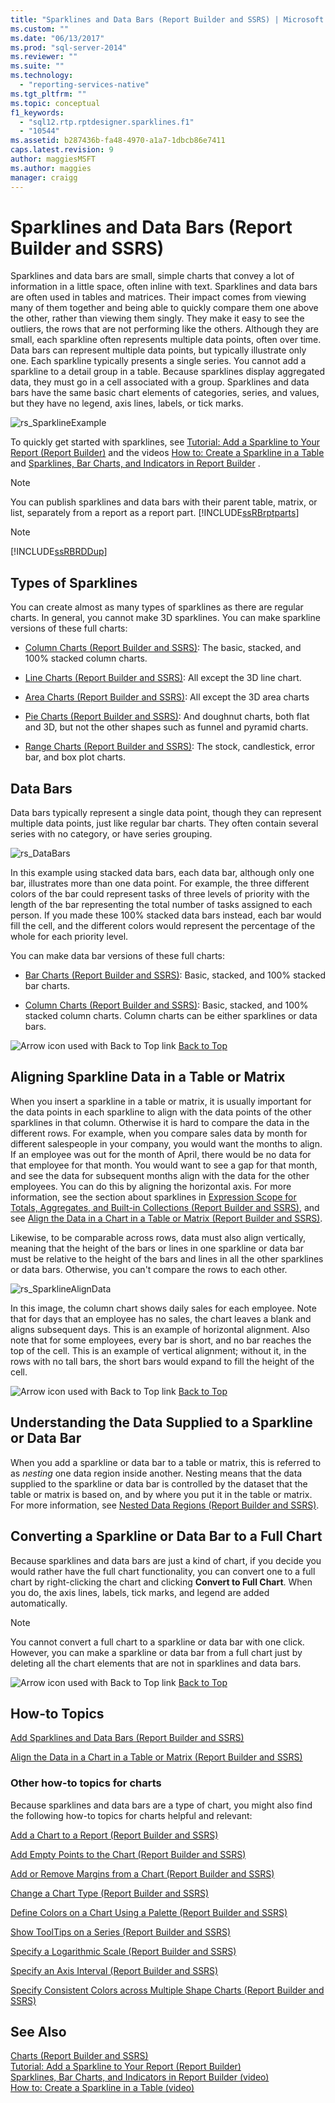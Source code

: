 ```yaml
---
title: "Sparklines and Data Bars (Report Builder and SSRS) | Microsoft Docs"
ms.custom: ""
ms.date: "06/13/2017"
ms.prod: "sql-server-2014"
ms.reviewer: ""
ms.suite: ""
ms.technology: 
  - "reporting-services-native"
ms.tgt_pltfrm: ""
ms.topic: conceptual
f1_keywords: 
  - "sql12.rtp.rptdesigner.sparklines.f1"
  - "10544"
ms.assetid: b287436b-fa48-4970-a1a7-1dbcb86e7411
caps.latest.revision: 9
author: maggiesMSFT
ms.author: maggies
manager: craigg
---
```

# Sparklines and Data Bars (Report Builder and SSRS)
  Sparklines and data bars are small, simple charts that convey a lot of information in a little space, often inline with text. Sparklines and data bars are often used in tables and matrices. Their impact comes from viewing many of them together and being able to quickly compare them one above the other, rather than viewing them singly. They make it easy to see the outliers, the rows that are not performing like the others. Although they are small, each sparkline often represents multiple data points, often over time. Data bars can represent multiple data points, but typically illustrate only one. Each sparkline typically presents a single series. You cannot add a sparkline to a detail group in a table. Because sparklines display aggregated data, they must go in a cell associated with a group. Sparklines and data bars have the same basic chart elements of categories, series, and values, but they have no legend, axis lines, labels, or tick marks.  
  
 ![rs_SparklineExample](../media/rs-sparklineexample.gif "rs_SparklineExample")  
  
 To quickly get started with sparklines, see [Tutorial: Add a Sparkline to Your Report &#40;Report Builder&#41;](../tutorial-add-a-sparkline-to-your-report-report-builder.md) and the videos [How to: Create a Sparkline in a Table](http://go.microsoft.com/fwlink/?LinkId=197092) and [Sparklines, Bar Charts, and Indicators in Report Builder](http://technet.microsoft.com/bi/video/ff877165) .  
  
> [!NOTE]  
>  You can publish sparklines and data bars with their parent table, matrix, or list, separately from a report as a report part. [!INCLUDE[ssRBrptparts](../../includes/ssrbrptparts-md.md)]  
  
> [!NOTE]  
>  [!INCLUDE[ssRBRDDup](../../includes/ssrbrddup-md.md)]  
  
##  <a name="KindsofSparklines"></a> Types of Sparklines  
 You can create almost as many types of sparklines as there are regular charts. In general, you cannot make 3D sparklines. You can make sparkline versions of these full charts:  
  
-   [Column Charts &#40;Report Builder and SSRS&#41;](charts-report-builder-and-ssrs.md): The basic, stacked, and 100% stacked column charts.  
  
-   [Line Charts &#40;Report Builder and SSRS&#41;](line-charts-report-builder-and-ssrs.md): All except the 3D line chart.  
  
-   [Area Charts &#40;Report Builder and SSRS&#41;](area-charts-report-builder-and-ssrs.md): All except the 3D area charts  
  
-   [Pie Charts &#40;Report Builder and SSRS&#41;](pie-charts-report-builder-and-ssrs.md): And doughnut charts, both flat and 3D, but not the other shapes such as funnel and pyramid charts.  
  
-   [Range Charts &#40;Report Builder and SSRS&#41;](range-charts-report-builder-and-ssrs.md): The stock, candlestick, error bar, and box plot charts.  
  
##  <a name="DataBars"></a> Data Bars  
 Data bars typically represent a single data point, though they can represent multiple data points, just like regular bar charts. They often contain several series with no category, or have series grouping.  
  
 ![rs_DataBars](../media/rs-databars.gif "rs_DataBars")  
  
 In this example using stacked data bars, each data bar, although only one bar, illustrates more than one data point. For example, the three different colors of the bar could represent tasks of three levels of priority with the length of the bar representing the total number of tasks assigned to each person. If you made these 100% stacked data bars instead, each bar would fill the cell, and the different colors would represent the percentage of the whole for each priority level.  
  
 You can make data bar versions of these full charts:  
  
-   [Bar Charts &#40;Report Builder and SSRS&#41;](bar-charts-report-builder-and-ssrs.md): Basic, stacked, and 100% stacked bar charts.  
  
-   [Column Charts &#40;Report Builder and SSRS&#41;](charts-report-builder-and-ssrs.md): Basic, stacked, and 100% stacked column charts. Column charts can be either sparklines or data bars.  
  
 ![Arrow icon used with Back to Top link](../../2014-toc/media/uparrow16x16.gif "Arrow icon used with Back to Top link") [Back to Top](#BackToTop)  
  
##  <a name="AlignDatainTableMatrix"></a> Aligning Sparkline Data in a Table or Matrix  
 When you insert a sparkline in a table or matrix, it is usually important for the data points in each sparkline to align with the data points of the other sparklines in that column. Otherwise it is hard to compare the data in the different rows. For example, when you compare sales data by month for different salespeople in your company, you would want the months to align. If an employee was out for the month of April, there would be no data for that employee for that month. You would want to see a gap for that month, and see the data for subsequent months align with the data for the other employees. You can do this by aligning the horizontal axis. For more information, see the section about sparklines in [Expression Scope for Totals, Aggregates, and Built-in Collections &#40;Report Builder and SSRS&#41;](expression-scope-for-totals-aggregates-and-built-in-collections.md), and see [Align the Data in a Chart in a Table or Matrix &#40;Report Builder and SSRS&#41;](align-the-data-in-a-chart-in-a-table-or-matrix-report-builder-and-ssrs.md).  
  
 Likewise, to be comparable across rows, data must also align vertically, meaning that the height of the bars or lines in one sparkline or data bar must be relative to the height of the bars and lines in all the other sparklines or data bars. Otherwise, you can't compare the rows to each other.  
  
 ![rs_SparklineAlignData](../media/rs-sparklinealigndata.gif "rs_SparklineAlignData")  
  
 In this image, the column chart shows daily sales for each employee. Note that for days that an employee has no sales, the chart leaves a blank and aligns subsequent days. This is an example of horizontal alignment. Also note that for some employees, every bar is short, and no bar reaches the top of the cell. This is an example of vertical alignment; without it, in the rows with no tall bars, the short bars would expand to fill the height of the cell.  
  
 ![Arrow icon used with Back to Top link](../../2014-toc/media/uparrow16x16.gif "Arrow icon used with Back to Top link") [Back to Top](#BackToTop)  
  
##  <a name="UnderstandScope"></a> Understanding the Data Supplied to a Sparkline or Data Bar  
 When you add a sparkline or data bar to a table or matrix, this is referred to as *nesting* one data region inside another. Nesting means that the data supplied to the sparkline or data bar is controlled by the dataset that the table or matrix is based on, and by where you put it in the table or matrix. For more information, see [Nested Data Regions &#40;Report Builder and SSRS&#41;](nested-data-regions-report-builder-and-ssrs.md).  
  
##  <a name="ConvertSparklinetoChart"></a> Converting a Sparkline or Data Bar to a Full Chart  
 Because sparklines and data bars are just a kind of chart, if you decide you would rather have the full chart functionality, you can convert one to a full chart by right-clicking the chart and clicking **Convert to Full Chart**. When you do, the axis lines, labels, tick marks, and legend are added automatically.  
  
> [!NOTE]  
>  You cannot convert a full chart to a sparkline or data bar with one click. However, you can make a sparkline or data bar from a full chart just by deleting all the chart elements that are not in sparklines and data bars.  
  
 ![Arrow icon used with Back to Top link](../../2014-toc/media/uparrow16x16.gif "Arrow icon used with Back to Top link") [Back to Top](#BackToTop)  
  
##  <a name="HowTo"></a> How-to Topics  
 [Add Sparklines and Data Bars &#40;Report Builder and SSRS&#41;](sparklines-and-data-bars-report-builder-and-ssrs.md)  
  
 [Align the Data in a Chart in a Table or Matrix &#40;Report Builder and SSRS&#41;](align-the-data-in-a-chart-in-a-table-or-matrix-report-builder-and-ssrs.md)  
  
### Other how-to topics for charts  
 Because sparklines and data bars are a type of chart, you might also find the following how-to topics for charts helpful and relevant:  
  
 [Add a Chart to a Report &#40;Report Builder and SSRS&#41;](add-a-chart-to-a-report-report-builder-and-ssrs.md)  
  
 [Add Empty Points to the Chart &#40;Report Builder and SSRS&#41;](add-empty-points-to-a-chart-report-builder-and-ssrs.md)  
  
 [Add or Remove Margins from a Chart &#40;Report Builder and SSRS&#41;](add-or-remove-margins-from-a-chart-report-builder-and-ssrs.md)  
  
 [Change a Chart Type &#40;Report Builder and SSRS&#41;](change-a-chart-type-report-builder-and-ssrs.md)  
  
 [Define Colors on a Chart Using a Palette &#40;Report Builder and SSRS&#41;](define-colors-on-a-chart-using-a-palette-report-builder-and-ssrs.md)  
  
 [Show ToolTips on a Series &#40;Report Builder and SSRS&#41;](show-tooltips-on-a-series-report-builder-and-ssrs.md)  
  
 [Specify a Logarithmic Scale &#40;Report Builder and SSRS&#41;](specify-a-logarithmic-scale-report-builder-and-ssrs.md)  
  
 [Specify an Axis Interval &#40;Report Builder and SSRS&#41;](specify-an-axis-interval-report-builder-and-ssrs.md)  
  
 [Specify Consistent Colors across Multiple Shape Charts &#40;Report Builder and SSRS&#41;](shape-charts-report-builder-and-ssrs.md)  
  
## See Also  
 [Charts &#40;Report Builder and SSRS&#41;](charts-report-builder-and-ssrs.md)   
 [Tutorial: Add a Sparkline to Your Report &#40;Report Builder&#41;](../tutorial-add-a-sparkline-to-your-report-report-builder.md)   
 [Sparklines, Bar Charts, and Indicators in Report Builder (video)](http://technet.microsoft.com/bi/video/ff877165)   
 [How to: Create a Sparkline in a Table (video)](http://go.microsoft.com/fwlink/?LinkId=197092)  
  
  
